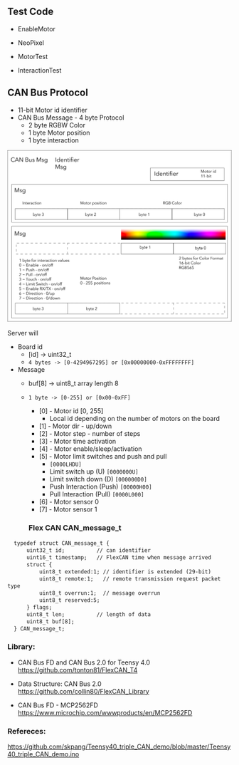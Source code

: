 ## Test Code

- EnableMotor

- NeoPixel

- MotorTest

- InteractionTest

## CAN Bus Protocol

- 11-bit Motor id identifier
- CAN Bus Message - 4 byte Protocol
  - 2 byte RGBW Color
  - 1 byte Motor position
  - 1 byte interaction

![CAN Bus Block](/Docs/Designs/CanBus/25042020_CANBusMsg.png)

Server will

  - Board id
    - [id] -> uint32_t
    - ````4 bytes -> [0-4294967295] or [0x00000000-0xFFFFFFFF]````
  - Message
    - buf[8] -> uint8_t array length 8
    - ````1 byte -> [0-255] or [0x00-0xFF]````
      - [0] - Motor id [0, 255]
          - Local id depending on the number of motors on the board
      - [1] - Motor dir - up/down
      - [2] - Motor step  - number of steps
      - [3] - Motor time activation
      - [4] - Motor enable/sleep/activation
      - [5] - Motor limit switches and push and pull
          - ```[0000LHDU]```
          - Limit switch up   (U)    ```[0000000U]```
          - Limit switch down (D)    ```[000000D0]```
          - Push Interaction (Push)  ```[00000H00]```
          - Pull Interaction (Pull)  ```[0000L000]```
      - [6] - Motor sensor 0
      - [7] - Motor sensor 1

      ### Flex CAN CAN_message_t

````
  typedef struct CAN_message_t {
      uint32_t id;          // can identifier
      uint16_t timestamp;   // FlexCAN time when message arrived
      struct {
          uint8_t extended:1; // identifier is extended (29-bit)
          uint8_t remote:1;   // remote transmission request packet type
          uint8_t overrun:1;  // message overrun
          uint8_t reserved:5;
      } flags;
      uint8_t len;          // length of data
      uint8_t buf[8];
  } CAN_message_t;
````

### Library:

  - CAN Bus FD and CAN Bus 2.0 for  Teensy 4.0
    https://github.com/tonton81/FlexCAN_T4

  - Data Structure:
    CAN Bus 2.0
    https://github.com/collin80/FlexCAN_Library

  - CAN Bus FD - MCP2562FD
    https://www.microchip.com/wwwproducts/en/MCP2562FD

### Refereces:

  https://github.com/skpang/Teensy40_triple_CAN_demo/blob/master/Teensy40_triple_CAN_demo.ino
